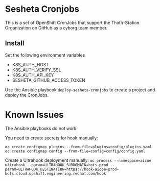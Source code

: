 # Sesheta Cronjobs

This is a set of OpenShift CronJobs that support the Thoth-Station Organization on GitHub as a cyborg team member.

## Install

Set the following environment variables

 * K8S_AUTH_HOST
 * K8S_AUTH_VERIFY_SSL
 * K8S_AUTH_API_KEY
 * SESHETA_GITHUB_ACCESS_TOKEN

Use the Ansible playbook `deploy-sesheta-cronjobs` to create a project and deploy the CronJobs.

# Known Issues

The Ansible playbooks do not work

You need to create secrets for hook manually:

```
oc create configmap plugins --from-file=plugins=config/plugins.yaml
oc create configmap config --from-file=config=config/config.yaml

```

Create a Ultrahook deployment manually: `oc process --namespace=aicoe ultrahook --param=ULTRAHOOK_SUBDOMAIN=bots-prod --param=ULTRAHOOK_DESTINATION=https://hook-aicoe-prod-bots.cloud.upshift.engineering.redhat.com/hook`
